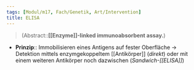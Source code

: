 ```yaml
---
tags: [Modul/m17, Fach/Genetik, Art/Intervention]
title: ELISA
---
```

> (Abstract::**[[Enzyme]]-linked immunoabsorbent assay.**)
- **Prinzip**:: Immobilisieren eines Antigens auf fester Oberfläche → Detektion mittels enzymgekoppeltem [[Antikörper]] (*direkt*) oder mit einem weiteren Antikörper noch dazwischen (*Sandwich-[[ELISA]]*)